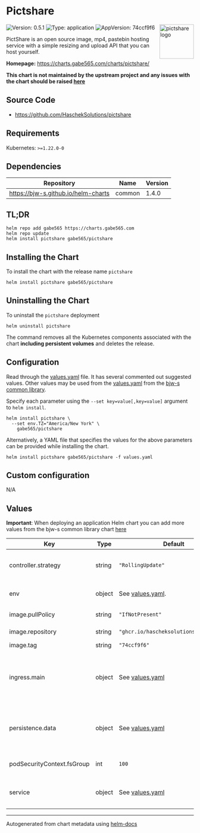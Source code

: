 # Pictshare

<img src="https://raw.githubusercontent.com/gabe565/charts/main/charts/pictshare/icon.svg" align="right" width="92" alt="pictshare logo">

![Version: 0.5.1](https://img.shields.io/badge/Version-0.5.1-informational?style=flat)
![Type: application](https://img.shields.io/badge/Type-application-informational?style=flat)
![AppVersion: 74ccf9f6](https://img.shields.io/badge/AppVersion-74ccf9f6-informational?style=flat)

PictShare is an open source image, mp4, pastebin hosting service with a simple resizing and upload API that you can host yourself.

**Homepage:** <https://charts.gabe565.com/charts/pictshare/>

**This chart is not maintained by the upstream project and any issues with the chart should be raised
[here](https://github.com/gabe565/charts/issues/new?assignees=gabe565&labels=bug&template=bug_report.yaml&name=pictshare&version=0.5.1)**

## Source Code

* <https://github.com/HaschekSolutions/pictshare>

## Requirements

Kubernetes: `>=1.22.0-0`

## Dependencies

| Repository | Name | Version |
|------------|------|---------|
| <https://bjw-s.github.io/helm-charts> | common | 1.4.0 |

## TL;DR

```console
helm repo add gabe565 https://charts.gabe565.com
helm repo update
helm install pictshare gabe565/pictshare
```

## Installing the Chart

To install the chart with the release name `pictshare`

```console
helm install pictshare gabe565/pictshare
```

## Uninstalling the Chart

To uninstall the `pictshare` deployment

```console
helm uninstall pictshare
```

The command removes all the Kubernetes components associated with the chart **including persistent volumes** and deletes the release.

## Configuration

Read through the [values.yaml](./values.yaml) file. It has several commented out suggested values.
Other values may be used from the [values.yaml](https://github.com/bjw-s/helm-charts/tree/main/charts/library/common/values.yaml) from the [bjw-s common library](https://github.com/bjw-s/helm-charts/tree/main/charts/library/common).

Specify each parameter using the `--set key=value[,key=value]` argument to `helm install`.

```console
helm install pictshare \
  --set env.TZ="America/New York" \
    gabe565/pictshare
```

Alternatively, a YAML file that specifies the values for the above parameters can be provided while installing the chart.

```console
helm install pictshare gabe565/pictshare -f values.yaml
```

## Custom configuration

N/A

## Values

**Important**: When deploying an application Helm chart you can add more values from the bjw-s common library chart [here](https://github.com/bjw-s/helm-charts/tree/main/charts/library/common)

| Key | Type | Default | Description |
|-----|------|---------|-------------|
| controller.strategy | string | `"RollingUpdate"` | Set the controller upgrade strategy |
| env | object | See [values.yaml](./values.yaml). | environment variables. [[ref]](https://github.com/HaschekSolutions/pictshare/blob/master/rtfm/CONFIG.md) |
| image.pullPolicy | string | `"IfNotPresent"` | image pull policy |
| image.repository | string | `"ghcr.io/hascheksolutions/pictshare"` | image repository |
| image.tag | string | `"74ccf9f6"` | image tag |
| ingress.main | object | See [values.yaml](./values.yaml) | Enable and configure ingress settings for the chart under this key. |
| persistence.data | object | See [values.yaml](./values.yaml) | Configure persistence settings for the chart under this key. |
| podSecurityContext.fsGroup | int | `100` | Volume group permissions |
| service | object | See [values.yaml](./values.yaml) | Configures service settings for the chart. |

---
Autogenerated from chart metadata using [helm-docs](https://github.com/norwoodj/helm-docs)
